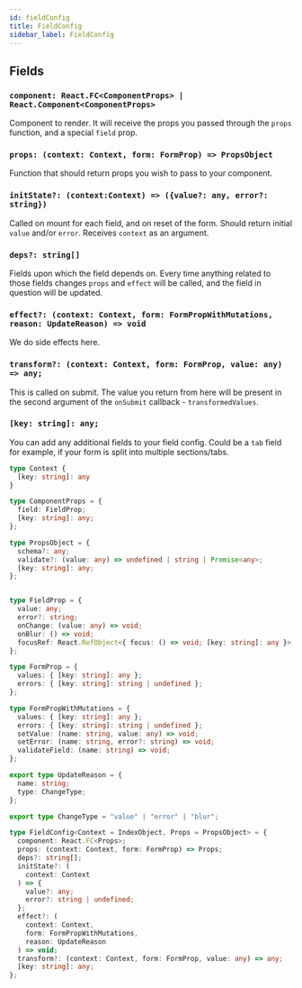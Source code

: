 ```yaml
---
id: fieldConfig
title: FieldConfig
sidebar_label: FieldConfig
---
```


## Fields

### `component: React.FC<ComponentProps> | React.Component<ComponentProps>`

Component to render. It will receive the props you passed through the `props` function, and a special `field` prop.

### `props: (context: Context, form: FormProp) => PropsObject`

Function that should return props you wish to pass to your component.

### `initState?: (context:Context) => ({value?: any, error?: string})`

Called on mount for each field, and on reset of the form. Should return initial `value` and/or `error`.
Receives `context` as an argument.

### `deps?: string[]`

Fields upon which the field depends on. Every time anything related to those fields changes `props` and `effect` will be called,
and the field in question will be updated.

### `effect?: (context: Context, form: FormPropWithMutations, reason: UpdateReason) => void`

We do side effects here.

### `transform?: (context: Context, form: FormProp, value: any) => any;`

This is called on submit. The value you return from here will be present in the second argument of the `onSubmit` callback - `transformedValues`.

### `[key: string]: any;`

You can add any additional fields to your field config. Could be a `tab` field for example, if your form is split into multiple sections/tabs.

```ts
type Context {
  [key: string]: any
}

type ComponentProps = {
  field: FieldProp;
  [key: string]: any;
};

type PropsObject = {
  schema?: any;
  validate?: (value: any) => undefined | string | Promise<any>;
  [key: string]: any;
};


type FieldProp = {
  value: any;
  error?: string;
  onChange: (value: any) => void;
  onBlur: () => void;
  focusRef: React.RefObject<{ focus: () => void; [key: string]: any }>;
};

type FormProp = {
  values: { [key: string]: any };
  errors: { [key: string]: string | undefined };
};

type FormPropWithMutations = {
  values: { [key: string]: any };
  errors: { [key: string]: string | undefined };
  setValue: (name: string, value: any) => void;
  setError: (name: string, error?: string) => void;
  validateField: (name: string) => void;
};

export type UpdateReason = {
  name: string;
  type: ChangeType;
};

export type ChangeType = "value" | "error" | "blur";

type FieldConfig<Context = IndexObject, Props = PropsObject> = {
  component: React.FC<Props>;
  props: (context: Context, form: FormProp) => Props;
  deps?: string[];
  initState?: (
    context: Context
  ) => {
    value?: any;
    error?: string | undefined;
  };
  effect?: (
    context: Context,
    form: FormPropWithMutations,
    reason: UpdateReason
  ) => void;
  transform?: (context: Context, form: FormProp, value: any) => any;
  [key: string]: any;
};
```
